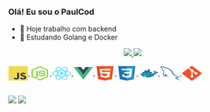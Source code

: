 ### Olá! Eu sou o PaulCod

- 🔭 Hoje trabalho com backend
- 🌱 Estudando Golang e Docker

<div align="center">
  <a href="https://github.com/PaulCod">
  <img height="180em" src="https://github-readme-stats.vercel.app/api?username=PaulCod&show_icons=true&theme=dark&include_all_commits=true&count_private=true"/>
  <img height="180em" src="https://github-readme-stats.vercel.app/api/top-langs/?username=PaulCod&layout=compact&langs_count=7&theme=dark"/>
</div>
<div style="display: inline_block"><br>
  <img align="center" alt="Paulo-Javascript" height="30" width="40" src="https://raw.githubusercontent.com/devicons/devicon/master/icons/javascript/javascript-original.svg">
  <img align="center" alt="Paulo-NodeJS" height="30" width="40" src="https://raw.githubusercontent.com/devicons/devicon/master/icons/nodejs/nodejs-original.svg">
  <img align="center" alt="Paulo-React" height="30" width="40" src="https://raw.githubusercontent.com/devicons/devicon/master/icons/react/react-original.svg">
  <img align="center" alt="Paulo-VueJS" height="30" width="40" src="https://raw.githubusercontent.com/devicons/devicon/master/icons/vuejs/vuejs-original.svg">
  <img align="center" alt="Paulo-HTML" height="30" width="40" src="https://raw.githubusercontent.com/devicons/devicon/master/icons/html5/html5-original.svg">
  <img align="center" alt="Paulo-CSS" height="30" width="40" src="https://raw.githubusercontent.com/devicons/devicon/master/icons/css3/css3-original.svg">
  <img align="center" alt="Paulo-MYSQL" height="30" width="40" src="https://raw.githubusercontent.com/devicons/devicon/master/icons/docker/docker-original.svg">
  <img align="center" alt="Paulo-MYSQL" height="30" width="40" src="https://raw.githubusercontent.com/devicons/devicon/master/icons/mysql/mysql-original.svg">
  <img align="center" alt="Paulo-MYSQL" height="30" width="40" src="https://raw.githubusercontent.com/devicons/devicon/master/icons/git/git-original.svg">
  
  
  ##
 
<div> 
  <a href = "mailto:paulolds086543@gmail.com"><img src="https://img.shields.io/badge/-Gmail-%23333?style=for-the-badge&logo=gmail&logoColor=white" target="_blank"></a>
  <a href="https://www.linkedin.com/in/paulo-junior-02147b215/" target="_blank"><img src="https://img.shields.io/badge/-LinkedIn-%230077B5?style=for-the-badge&logo=linkedin&logoColor=white" target="_blank"></a> 
